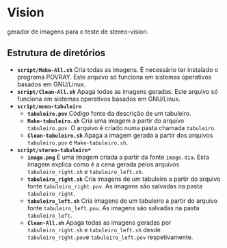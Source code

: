 # Vision
gerador de imagens para o teste de stereo-vision.

## Estrutura de diretórios

- **`script/Make-All.sh`** Cria todas as imagens. É necessário ter instalado o 
programa POVRAY. Este arquivo só funciona em sistemas operativos basados em 
GNU/Linux.
- **`script/Clean-All.sh`** Apaga todas as imagens geradas. Este arquivo só 
funciona em sistemas operativos basados em GNU/Linux.
- **`script/mono-tabuleiro`**
    - **`tabuleiro.pov`** Código fonte da descrição de um tabuleiro.
    - **`Make-tabuleiro.sh`** Cria uma imagem a partir do arquivo 
`tabuleiro.pov`. O arquivo é criado numa pasta chamada `tabuleiro`.
    - **`Clean-tabuleiro.sh`** Apaga a imagem gerada a partir dos arquivos 
`tabuleiro.pov` e `Make-tabuleiro.sh`.
- **`script/stereo-tabuleiro*`**
    - **`image.png`** É uma imagem criada a partir da fonte `image.dia`. Esta 
imagem explica como é a cena gerada pelos arquivos `tabuleiro_right.sh` e 
`tabuleiro_left.sh`.
    - **`tabuleiro_right.sh`** Cria imagens de um tabuleiro a partir do arquivo 
fonte `tabuleiro_right.pov`. As imagens são salvadas na pasta `tabuleiro_right`.
    - **`tabuleiro_left.sh`** Cria imagens de um tabuleiro a partir do arquivo 
fonte `tabuleiro_left.pov`. As imagens são salvadas na pasta `tabuleiro_left`.
    - **`Clean-All.sh`** Apaga todas as imagens geradas por `tabuleiro_right.sh` 
e `tabuleiro_left.sh` desde `tabuleiro_right.pov`e `tabuleiro_left.pov` 
respetivamente.
